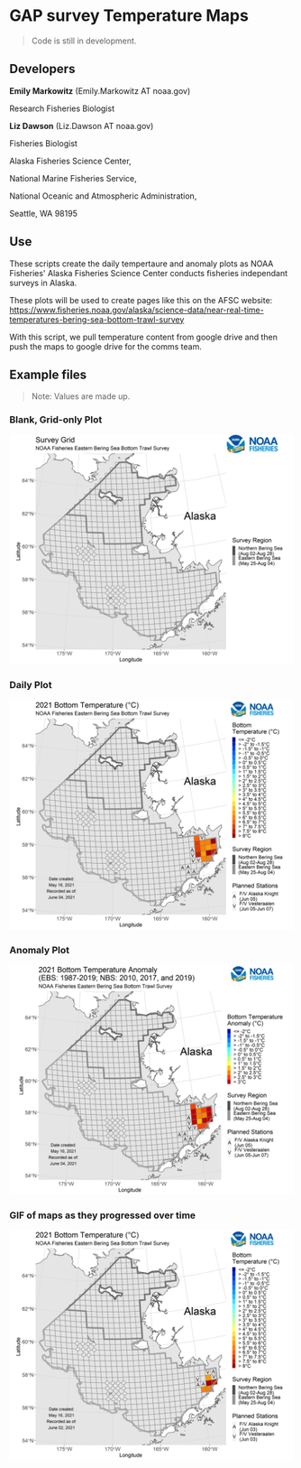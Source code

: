 # GAP survey Temperature Maps

<!-- badges: start -->
<!-- badges: end -->

> Code is still in development. 

## Developers

**Emily Markowitz** (Emily.Markowitz AT noaa.gov)

Research Fisheries Biologist

**Liz Dawson** (Liz.Dawson AT noaa.gov)

Fisheries Biologist


Alaska Fisheries Science Center, 

National Marine Fisheries Service, 

National Oceanic and Atmospheric Administration,

Seattle, WA 98195

## Use

These scripts create the daily tempertaure and anomaly plots as NOAA Fisheries' Alaska Fisheries Science Center conducts fisheries independant surveys in Alaska. 

These plots will be used to create pages like this on the AFSC website: https://www.fisheries.noaa.gov/alaska/science-data/near-real-time-temperatures-bering-sea-bottom-trawl-survey

With this script, we pull temperature content from google drive and then push the maps to google drive for the comms team. 

## Example files

> Note: Values are made up. 


### Blank, Grid-only Plot

![Daily Temperatrues](./test/_grid.png)

### Daily Plot

![Daily Temperatrues](./test/2021-06-04_daily.png)


### Anomaly Plot

![Anomaly Temperatrues](./test/2021-06-04_anom.png)


### GIF of maps as they progressed over time

![GIF of Daily Temperatrues](./test/2021-06-04_daily.gif)

